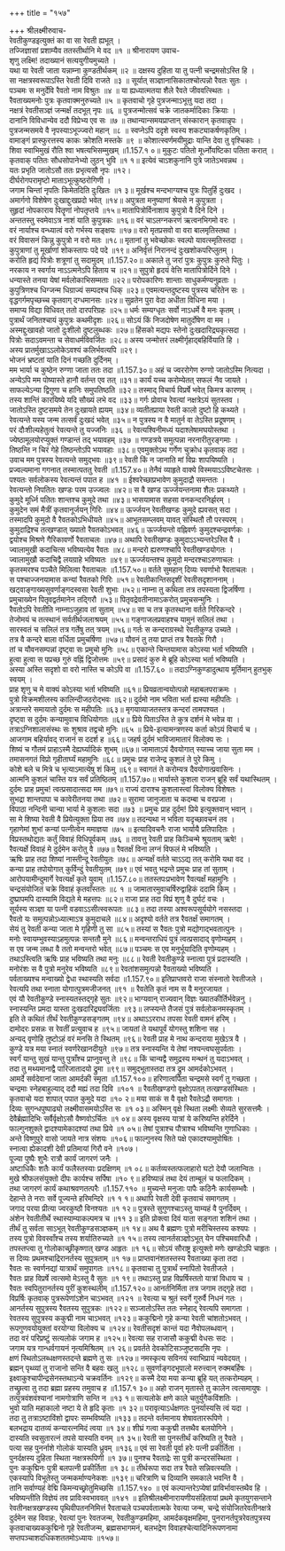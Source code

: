 +++
title = "१५७"

+++
श्रीलक्ष्मीरुवाच-  
रेवतीकुण्डइत्युक्तं का वा सा रेवती ह्यभूत् ।  
तज्जिज्ञासां प्रशाम्यैव ततस्तीर्थानि मे वद ॥१ ॥
श्रीनारायण उवाच-  
शृणु लक्ष्मि! तदाख्यानं सत्ययुगीयमुच्यते ।  
यथा या रेवती जाता यन्नाम्ना कुण्डतीर्थकम् ॥२ ॥
दक्षस्य दुहिता या तु पत्नी चन्द्रमसोऽस्ति हि ।  
सा नक्षत्रस्वरूपाऽस्ति रेवती दिवि राजते ॥३ ॥
सूर्यात् सञ्ज्ञानासिकातश्चोत्पन्नो रैवतः सुतः ।  
पञ्चमः स मनुर्देवि रैवतो नाम विश्रुतः ॥४ ॥
या ह्यध्यात्मतया शैले रैवते जीववत्स्थितः ।  
रैवताख्यमनोः पुत्रः कृतवाक्मनुरुच्यते ॥५ ॥
कृतवाचो गृहे पुत्रजन्माऽभूत्तु यदा तदा ।  
नक्षत्रं रेवतीसञ्ज्ञं जन्मर्क्षं तदभूत् नृपः ॥६ ॥
पुत्रजन्मोत्सवं चक्रे जातकर्मादिकाः क्रियाः ।  
दानानि विविधान्येव ददौ विप्रेभ्य एव सः ॥७ ॥
तथान्यान्समयप्राप्तान् संस्कारान् कृतवान्नृपः ।  
पुत्रजन्मसमये वै नृपस्याऽभूज्ज्वरो महान् ॥८ ॥
स्वप्नेऽपि ददृशे स्वस्य शकट्याकर्षणकृतिम् ।  
वामाङ्गं प्रास्फुरत्तस्य काकः क्रोशति मस्तके ॥९ ॥
कोशात्स्वर्णमयीमुद्राः यान्ति देवा तु वृश्चिकाः ।  
शिवा स्वाभिमुखं रौति श्वा भषत्यभिसम्मुखम् ॥1.157.१ ०॥
मुकुटः पतितो मूर्ध्नोयष्टिका पतिता करात् ।  
कृतवाक् पतितः सौधसोपानेभ्यो लुठन् भुवि ॥१ १॥
इत्येवं चाऽशकुनानि पुत्रे जातेऽभवन्नथ ।  
यतः प्रभृति जातोऽसौ ततः प्रभृत्यसौ नृपः ॥१२।  
दीर्घरोगपरामृष्टो माताऽभूत्कुष्ठरोगिणी ।  
जगाम चिन्तां नृपतिः किमेतदिति दुःखितः ॥१ ३॥
मूर्खश्च मन्दभाग्यश्च पुत्रः पितुर्हि दुःखद ।  
अमार्गगो विशेषेण दुःखाद्दुःखप्रदो भवेत् ॥१४॥
अपुत्रता मनुष्याणां श्रेयसे न कुपुत्रता ।  
सुहृदां नोपकाराय पितॄणां नोपतृप्तये ॥१५॥
मातापित्रोर्विनाशाय कुपुत्रो वै दिने दिने ।  
अन्ततस्तु स्वमेवाऽत्र नाशं याति कुपुत्रकः ॥१६॥
वरं चाऽलग्नकरणं ऋत्वनभिगमो वरः ।  
वरं नार्याश्च वन्ध्यात्वं वरो गर्भस्य सङ्क्षयः ॥१७॥
वरो मृतप्रसवो वा वरा बालमृतिस्तथा ।  
वरं विवासनं किन्नु कुपुत्रो न वरो मतः ॥१८॥
मृतानां तु भवेच्छोकः स्वल्पो यावत्स्मृतिस्तदा ।  
कुपुत्राणां तु मूर्खाणां शोकस्तापः पदे पदे ॥१९॥
अनिर्वृत्तं निरानन्दं दुःखशोकपरिप्लुतम् ।  
करोति हृद्यं पित्रोः शत्रूणां तु सदामुदम् ॥1.157.२०॥
अकाले तु जरां पुत्रः कुपुत्रः कुरुते पितुः ।  
नरकाय न स्वर्गाय नाऽऽत्मनेऽपि हिताय च ॥२१॥
सुपुत्रो हृदयं वेत्ति मातापित्रोर्दिने दिने ।  
धन्यास्ते तनया येषां मर्वलोकाभिसम्मताः ॥२२॥
परोपकारिणः शान्ताः साधुकर्मण्यनुव्रताः ।  
कुपुत्रिणश्च धिग्जन्म धिग्राज्यं सम्पदश्च धिक् ॥२३॥
एवमत्यन्तदुष्टस्य पुत्रस्य चरितेन सः ।  
वृद्धगर्गमपृच्छच्च कृतवाग् दग्धमानसः ॥२४॥
सुव्रतेन पुरा वेदा अधीता विधिना मया ।  
समाप्य विद्या विधिवत् ततो दारपरिग्रहः ॥२५॥
धर्मः सम्यग्धृतः सर्वो नाऽधर्मे वै मनः कृतम् ।  
पुत्रार्थं जनितश्चायं कुपुत्रः कथमीदृशः ॥२६॥
सोऽयं किं निजदोषेण मातुर्दोषेण वा मम ।  
अस्मद्दुःखावहो जातो दुःशीलो दुष्टलुब्धकः ॥२७॥
हिंसको मद्यपः स्तेनो दुःखदारिद्र्यकृत्सदा ।  
पित्रोः सदाऽवमन्ता च सेवाधर्मविवर्जितः ॥२८॥
अस्य जन्मोत्तरं लक्ष्मीर्गृहाद्बहिर्वियाति हि ।  
अस्य प्रातर्मुखाऽऽलोकेऽवश्यं कलिर्भवत्यपि ॥२९।  
भोजनं भ्रष्टतां याति दिनं गच्छति दुर्दिनम् ।  
मम भार्या च कुष्ठेन रुग्णा जाता ततः तदा ॥1.157.३०॥
अहं च ज्वररोगेण रुग्णो जातोऽस्मि नित्यदा ।  
अन्येऽपि मम पोष्यास्ते हानौ वर्तन्त एव तत् ॥३१॥
कार्यं यच्च करोम्येतत् सफलं नैव जायते ।  
साफल्येऽन्या द्विगुणा च हानिः समुपतिष्ठति ॥३२॥
तस्माद् विचार्य विप्रर्षे भवेत् किमत्र कारणम् ।  
तस्य शान्तिं कारयिष्ये यदि सौख्यं लभे वद ॥३३॥
गर्गः प्रोवाच रेवत्यां नक्षत्रेऽयं सुतस्तव ।  
जातोऽस्ति दुष्टसमये तेन दुःखायते ह्ययम् ॥३४॥
व्यतीतप्राया रेवती कालो दुष्टो हि कथ्यते ।  
रेवत्यन्ते यस्य जन्म तत्सर्वं दुःखदं भवेत् ॥३५॥
न पुत्रस्य न वै मातुर्न वा तेऽस्ति प्रदूषणम् ।  
परं दौःशील्यहेतुत्वं रेवत्यन्ते तु यज्जनिः ॥३६ ॥
रेवत्यश्विनीमध्यं यदाश्लेषामघयोस्तथा ।  
ज्येष्ठामूलयोरप्युक्तं गण्डान्तं तद् भयावहम् ॥३७ ॥
गण्डत्रये समुत्पन्ना नरनारीतुरङ्गमाः ।  
तिष्ठन्ति न चिरं गेहे तिष्ठन्तोऽपि भयावहाः ॥३८॥
एवमुक्तोऽथ गर्गेण चुक्रोध कृतवाक् तदा ।  
उवाच मम पुत्रस्य रेवत्यन्ते समुद्भवः ॥३९॥
रेवती किं न जानाति मां विप्रः शापयिष्यति ।  
प्रज्वल्यमाना गगनात् तस्मात्पततु रेवती ॥1.157.४०॥
तेनैवं व्याहृते वाक्ये विस्मयाऽऽविष्टचेतसः ।  
पश्यतः सर्वलोकस्य रेवत्यन्तं पपात ह ॥४१ ॥
ईश्वरेच्छाप्रभावेण कुमुदाद्रौ समन्ततः ।  
रेवत्यन्तो निपतितः खण्डः परम उज्ज्वलः ॥४२॥
स वै खण्ड ऊर्ज्जयन्तनामा शैलः प्रकथ्यते ।  
कुमुदे मूर्ध्नि पतितः शान्तश्च कुमुदे तथा ॥४३॥
भासयामास सहसा वनकन्दरनिर्झरम् ।  
कुमुदेन समं मैत्रीं कृतवानूर्जयन् गिरिः ॥४४॥
ऊर्ज्जयन् रेवतीखण्डः कुमुदे ह्यवसत् सदा ।  
तस्मादपि कुमुदो वै रैवतकोऽभिधीयते ॥४५॥
आभूतसम्प्लवम् यावत् संस्थितौ तौ परस्परम् ।  
कुमुदाद्रिश्च तत्खण्डात् ख्यातो रैवतकोऽभवत् ॥४६॥
ऊर्ज्जयन्तो वह्निवर्णः कुमुदश्चन्द्रवर्णकः ।  
द्वयोश्च मिश्रणे गैरिकावर्णो रैवताचलः ॥४७॥
अथापि रेवतीखण्डः कुमुदाऽऽभ्यन्तरेऽस्ति वै ।  
ज्वालामुखी कदाचित्स भविष्यत्येव रैवतः ॥४८॥
मन्दरो ह्यरुणश्चापि रेवतीखण्डयोगतः ।  
ज्वालामुखौ कदाचिद्वै लयग्राहे भविष्यतः ॥४९॥
ऊर्ज्जयन्तश्च कुमुदो मन्दरश्चाऽरुणाचलः ।  
कृतस्मरश्च पञ्चैते मिलित्वा रैवताचलः ॥1.157.५०॥
वर्तते सुमहान् दिव्यः स्वर्णाभो रैवताचलः ।  
स पश्चाज्जनयामास कन्यां रैवतको गिरिः ॥५१॥
रेवतीकान्तिसदृशीं रेवतीसदृशाननाम् ।  
खट्वाङ्गाख्यसुवर्णाङ्गदस्वसा रेवती शुभाः ॥५२॥
नाम्ना तु कथिता तत्र तपस्यता द्विजर्षिणा ।  
प्रमुचाख्येन पितृवद्वर्तमानेन तद्गिरौ ॥५३॥
पितृवद्रेवतीनामाऽकरोत् प्रमुचसन्मुनिः ।  
रैवतोऽपि रेवतीति नाम्नाऽजुहाव तां सुताम् ॥५४॥
सा च तत्र कृतस्थाना वर्तते गिरिकन्दरे ।  
तेजोमयं च तत्स्थानं सर्वतीर्थजलाश्रयम् ॥५५॥
गङ्गाजलप्रवाहश्च यामुनं सलिलं तथा ।  
सारस्वतं च सलिलं तत्र गर्तेषु तत् त्रयम् ॥५६॥
गर्तः स कन्दराग्रस्थो रेवतीकुण्ड उच्यते ।  
तत्र वै कन्दरे बाला वर्धिता प्रमुचर्षिणा ॥५७॥
यौवनं तु तया प्राप्तं तत्र रैवतके गिरौ ।  
तां च यौवनसम्पन्नां दृष्ट्वा सः प्रमुचो मुनिः ॥५८॥
एकान्ते चिन्तयामास कोऽस्या भर्ता भविष्यति ।  
हुत्वा हुत्वा स पप्रच्छ गुरुं वह्निं द्विजोत्तमः ॥५९॥
प्रसादं कुरु मे ब्रूहि कोऽस्या भर्ता भविष्यति ।  
अस्या अस्ति सदृशो वा वरो नास्ति च कोऽपि वा ॥1.157.६० ॥
तदाऽग्निकुण्डादुत्थाय मूर्तिमान् हुतभुक् स्वयम् ।  
प्राह शृणु च मे वाक्यं कोऽस्या भर्ता भविष्यति ॥६१॥
प्रियव्रतान्वयोत्पन्नो महाबलपराक्रमः ।  
पुत्रो विक्रमशीलस्य कालिन्दीजठरोद्भवः ॥६२॥
दुर्दमो नाम भविता भर्ता ह्यस्या महीपतिः ।  
अत्रान्तरे समायातो दुर्दमः स महीपतिः ॥६३॥
मृगयाव्याजतस्तत्र कन्दरां तामपश्यत ।  
दृष्ट्वा स दुर्दमः कन्यामुवाच विधियोगतः ॥६४॥
प्रिये पिताऽस्ति ते कुत्र दर्शनं मे भवेन्न वा ।  
तत्राऽग्निशालासंस्थः सः शुश्राव तद्वचो मुनिः ॥६५ ॥
प्रिये-इत्यामन्त्रणस्य कर्ता कोऽयं विचार्य च ।  
आजगाम बहिर्यावद् राजानं स ददर्श ह ॥६६॥
जहर्ष दुर्दमं भाविजामातारं विलोक्य सः ।  
शिष्यं च गौतमं प्राहाऽस्मै देह्यर्घ्यादिकं शुभम् ॥६७॥
जामाताऽयं दैवयोगात् स्याच्च जाया सुता मम ।  
तमासनगतं विप्रो गृहीतार्घ्यं महामुनिः ॥६८॥
प्रमुचः प्राह राजेन्द्र कुशलं ते पुरे किमु ।  
कोशे बले च मित्रे च भृत्याऽमात्येषु शं किमु ॥६९॥
स्वागतं ते करोम्यत्र दैवयोगात्प्रवासिनः ।  
आत्मनि कुशलं चास्ति यत्र सर्वं प्रतिष्ठितम् ॥1.157.७०॥
भार्यास्ते कुशला राजन् ब्रूहि सर्वं यथास्थितम् ।  
दुर्दमः प्राह प्रमुच! त्वत्प्रसादात्सदा मम ॥७१॥
राज्यं दाराश्च कुशलास्त्वां विलोक्य विशेषतः ।  
सुभद्रा शान्तपापा च कावेरीतनया तथा ॥७२॥
सुरामा जानुजाता च कदम्बा च वरप्रजा ।  
विपाठा नन्दिनी चान्या भार्या मे कुशलाः सदा ॥७३ ॥
प्रमुचः प्राह दुर्दम! प्रिये इत्युक्तवान् भवान् ।  
सा मे शिष्या रेवती वै प्रियेत्युक्ता प्रिया तव ॥७४॥
तदन्यथा न भविता यदृच्छावचनं तव ।  
गृहाणेमां शुभां कन्यां पत्नीत्वेन ममाज्ञया ॥७५ ॥
इत्यादिवचनैः राजा भार्यायै प्रतिपादितः ।  
विप्रस्तथोद्यतः कर्तुं विवाहं विधिपूर्वकम् ॥७६ ॥
तावत्तु रेवती प्राह किञ्चिन्मे श्रूयताम् ऋषे! ।  
रैवत्यर्क्षे विवाहं मे दुर्दमेन करोतु वै ॥७७॥
रैवतर्क्षं विना लग्नं विफलं मे भविष्यति ।  
ऋषिः प्राह तदा शिष्यां नास्तीन्दू रेवतीयुतः ॥७८॥
अन्यर्क्षं वर्तते चाऽऽद्य तत् करोमि यथा वद ।  
कन्या प्राह तपोयोगात् कुर्विन्दुं रेवतीयुतम् ॥७९॥
एवं भवतु भद्रन्ते प्रमुचः प्राह तां सुताम् ।  
आरोपयामीन्दुमार्गे रेवत्यर्क्षं कृते युवाम् ॥1.157.८०॥
ततस्तपःप्रभावेण रैवत्यर्क्षं महामुनिः ।  
चन्द्रसंयोजितं चक्रे विवाहं कृतवाँस्ततः ॥८ १ ॥
जामातारमुवाचर्षिरुद्वाहिकं ददामि किम् ।  
दुष्प्रापमपि दास्यामि विद्यते मे महत्तपः ॥८२॥
राजा प्राह तदा विप्रं शृणु वै दुर्घटं वचः ।  
सूर्यस्य सञ्ज्ञा या पत्नी वडवाऽऽसीत्स्वरूपतः ॥८३॥
तदा तस्या अश्वरूपसूर्ययोगे नसस्तदा ।  
रैवतो यः समुत्पन्नोऽध्यात्माऽत्र कुमुदाचले ॥८४॥
अदृश्यो वर्तते तत्र रैवतर्क्षं समागतम् ।  
सेयं तु रेवती कन्या जाता मे गृहिणी तु सा ॥८५॥
तस्यां स रैवतः पुत्रो मद्योगाद्भवतात्पुनः ।  
मनोः स्वायम्भुवस्याऽहमुत्पन्नः सन्ततौ मुने ॥८६॥
मन्वन्तराधिपं पुत्रं त्वत्प्रसादाद् वृणोम्यहम् ।  
स एव जन्म लब्धा वै ततो मन्वन्तरो भवेत् ॥८७॥
पञ्चमः स एव मनुर्भूयादिति वृणोम्यहम् ।  
तथाऽस्त्विति ऋषिः प्राह भविष्यति तथा मनुः ॥८८॥
रेवती रेवतीकुण्डे स्नात्वा पुत्रं प्रदास्यति ।  
मनोरंशः स वै पुत्रो मनुरेव भविष्यति ॥८९॥
रेवतांशसमुत्पन्नो रैवताख्यो भविष्यति ।  
पर्वताख्यश्च मन्वाख्यो द्वेधा स्थास्यति सर्वदा ॥1.157.९०॥
इतिप्राप्तवरो राजा संस्नातो रेवतीजले ।  
रेवत्यपि तथा स्नाता योगात्पुत्रमजीजनत् ॥९१ ॥
रैवतेति कृतं नाम स वै मनुरजायत ।  
एवं यौ रेवतीकुण्डे स्नास्यतस्तद्गृहे सुतः ॥९२॥
भाग्यवान् राज्यवान् विज्ञः ख्यातकीर्तिर्भवेन्ननु ।  
स्नास्यन्ति प्रमदा यास्ता दुःखदारिद्र्यवर्जिताः ॥९३॥
लप्स्यन्ते तैजसं पुत्रं सर्वलोकनमस्कृतम् ।  
इति ते कथितं तीर्थं रेवतीकुण्डसङ्गतम् ॥९४॥
अथाऽऽरराध तपसा रेवती वामनं हरिम् ।  
दामोदरः प्रसन्नः स रेवतीं प्रत्युवाच ह ॥९५॥
जायतां ते यथापूर्वं योगस्तु शशिना सह ।  
अन्यद् वृणोहि तुष्टोऽहं वरं मनसि ते स्थितम् ॥९६॥
रेवती प्राह मे नाथ कन्दराया मुखेऽत्र वै ।  
कुण्डे यत्र मया स्नातं स्वर्णरेखानदीयुते ॥९७॥
तत्र स्नास्यन्ति ये तेषां नश्यन्त्वघसुपर्वताः ।  
स्वर्गं यान्तु सुखं यान्तु पुत्राँश्च प्राप्नुवन्तु ते ॥९८॥
किं चान्यद्वै समुद्रस्य मन्थनं तु यदाऽभवत् ।  
तदा तु मथ्यमानाद्वै पारिजातादयो द्रुमा ॥९९॥
समुद्भूतास्तदा तत्र द्रुम आमर्दकोऽभवत् ।  
आमर्दे सर्वदेवानां जाता आमर्दकी स्मृता ॥1.157.१००॥
हरिणात्वर्पिता चन्द्रमसे स्वर्गं तु गच्छता ।  
चन्द्रमाः स्नेहबाहुल्याद् ददौ मह्यं तदा दिवि ॥१०१ ॥
रैवतीखण्डगो वृक्षोऽपतत् तत्खण्डसंस्थितः ।  
कृतवाचो यदा शापात् पपात कुमुदे यदा ॥१० २॥
मया साकं स वै वृक्षो रैवतेऽद्रौ समागतः ।  
दिव्यः सुगन्धपुष्पाढ्यो लक्ष्मीवासमयोऽस्ति सः ॥१ ०३॥
अस्मिन् वृक्षे स्थिता लक्ष्मीः सेव्यते सुरसत्तमैः ।  
देवैर्ब्रह्मादिभिः सर्वैर्वृक्षोऽसौ वैष्णवोऽर्चितः ॥१ ०४॥
अस्य वृक्षस्य यात्रां ये करिष्यन्ति हरेर्दिने ।  
फाल्गुनशुक्ले द्वादश्यामेकादश्यां तथा प्रिये ॥१ ०५॥
तेषां पुत्राश्च पौत्राश्च भविष्यन्ति गुणाधिकाः ।  
अन्ते विष्णुपुरे वासो जायते नात्र संशयः ॥१०६॥
फाल्गुनस्य सिते पक्षे एकादश्यामुपोषितः ।  
स्नात्वा ह्येकादशी देवी प्रतिमायां गिरौ वने ॥१०७।  
पूज्या पुष्पैः शुभैः रात्रौ कार्यं जागरणं जनैः ।  
अष्टाधिकैः शतैः कार्यं फलैस्तस्याः प्रदक्षिणम् ॥१ ०८॥
कर्तव्यस्तत्फलाहारो घटो देयौ जलान्वितः ।  
मुखे श्रीफलसंयुक्तो दीपः कार्यश्च सर्पिषा ॥१० ९॥
हविष्यान्नं तथा देयं ताम्बूलं च फलादिकम् ।  
तथा जागरणं कार्यं कथाश्रवणतत्परैः ॥1.157.११० ॥
मुच्यन्ते मनुजाः पापैः कठिनैः कार्यसम्भवैः ।  
देहान्ते ते नराः सर्वे पूज्यन्ते हरिमन्दिरे ॥१ १ १॥
अथापि रेवती देवी कृतवाचं समागतम् ।  
जगाद परया प्रीत्या ज्वरकुष्ठौ विनश्यतः ॥१ १२॥
पुत्रस्ते सुगुणश्चाऽस्तु याम्यहं वै पुनर्दिवम् ।  
अंशेन रेवतीतीर्थे स्थास्याम्याकल्पमत्र च ॥११ ३॥
इति प्रोक्त्वा दिवं याता सङ्गता शशिनं तथा ।  
तीर्थं तु सर्वता साऽभूत् रेवतीकुण्डसञ्ज्ञकम् ॥१ १४॥
अथ वै ब्रह्मणः पुत्रो मरीचिस्तस्य कश्यपः ।  
तस्य पुत्रो विवस्वाँश्च तस्य शर्यातिरुच्यते ॥१ १५॥
तस्य त्वानर्तसञ्ज्ञोऽभूत् येन पश्चिमवारिधौ ।  
तपस्तप्त्वा तु गोलोकाच्छ्रीकृष्णात् खण्ड आहृतः ॥१ १६॥
सोऽयं सौराष्ट्र इत्युक्तो मणेः खण्डोऽपि चाहृतः ।  
स दिव्यः प्रथमश्चाद्रिरानर्तस्य सुपुत्रताम् ॥१ १७॥
प्राप्तवानंशतस्तस्य रैवताख्या कृता तदा ।  
रैवतः सः स्वर्णनद्यां यात्रार्थं समुपागतः ॥११८॥
कृतवाचा तु पुत्रार्थं स्नापितो रेवतीजले ।  
रैवतः प्राह विप्रर्षे त्वत्समो मेऽस्तु वै सुतः ॥१ १९॥
तथाऽस्तु प्राह विप्रर्षिस्ततो यात्रां विधाय च ।  
रैवतः स्वपितुरानर्तस्य पुरीं कुशस्थलीम् ॥1.157.१२०॥
आनर्तनिर्मिता तत्र जगाम तद्गृहे तदा ।  
विप्रर्षिः कृतवाक् पुत्ररूपेणांऽशेन चाऽभवत् ॥१२१ ॥
रेवत्या च श्रुतं स्वर्गे गुरुर्वै निधनं गतः ।  
आनर्तस्य सुपुत्रस्य रैवतस्य सुपुत्रकः ॥१२२॥
सञ्जातोऽस्ति ततः स्नेहाद् रेवत्यपि समागता ।  
रेवतस्य सुपुत्रस्य ककुद्मी नाम चाऽभवत् ॥१२३॥
ककुद्मिनो गृहे कन्या रेवती चांशतोऽभवत् ।  
रूपगुणवयोयुक्तां वरयोग्या विलोक्य च ॥१२४॥
रेवतीसदृशं कान्तं यदा नैवोपलब्धवान् ।  
तदा वरं परिप्रष्टुं सत्यलोकं जगाम ह ॥१२५॥
रेवत्या सह राजासौ ककुद्मी वेधसः सदः ।  
जगाम यत्र गान्धर्वगायनं नृत्यमिश्रितम् ॥१ २६॥
प्रवर्तते देवकोटिसञ्जुष्टसदसि नृपः ।  
क्षणं स्थितोऽलब्धक्षणस्तदन्ते ब्रह्मणे तु सः ॥१२७॥
नमस्कृत्य सविनयं स्वाभिप्रायं न्यवेदयत् ।  
ब्रह्मन् पृथ्व्यां तु राजानो सन्ति वै बहवः खलु ॥१२८॥
सुवर्णाङ्गदभूपालो मरुत्त्वान् रुक्मबर्हिषः ।  
इक्ष्वाकुश्चापीन्द्रसेनस्तथाऽन्ये चक्रवर्तिनः ॥१२९॥
कस्मै देया मया कन्या ब्रूहि यत् तत्करोम्यहम् ।  
तच्छ्रुत्वा तु तदा ब्रह्मा प्रहस्य तमुवाच ह ॥1.157.१ ३०॥
अहो राजन् मृतास्ते तु कालेन त्वत्समायुषः ।  
तत्पुत्रवंशवंश्यानां नामगोत्राणि सन्ति न ॥१३ १॥
सत्यलोके क्षणे काले चतुर्युगैकविंशतिः ।  
भुवो याति महाकालो नष्टा ये ते हृदि कृताः ॥१ ३२॥
परावृत्याऽर्धक्षणतः पुनर्यास्यसि त्वं यदा ।  
तदा तु तत्राऽष्टाविंशो द्वापरः सम्भविष्यति ॥१३३॥
तदन्ते वर्तमानाय शेषावताररूपिणे ।  
बलभद्राय दातव्यं कन्यारत्नमिदं त्वया ॥१ ३४॥
शीघ्रं गत्वा ककुद्मी तत्तथैव बलयोगिने ।  
दास्यति स्वसुतारत्नं तपसे यास्यति वनम् ॥१ ३५॥
रेवती सा पुनस्तीर्थं करिष्यति तु रैवते ।  
पत्या सह पुनर्नाशे गोलोकं यास्यति ध्रुवम् ॥१३६॥
एवं सा रेवती पूर्वा हरेः पत्नी प्रकीर्तिता ।  
पुनर्दक्षस्य दुहिता स्थिता नक्षत्ररूपिणी ॥१ ३७॥
पुनश्च रैवताद्रेः सा पुत्री कन्दरसंस्थिता ।  
पुनः ककुद्मिनः पुत्री बलपत्नी प्रकीर्तिता ॥१ ३८॥
तीर्थरूपा सदा तत्र रैवते सन्निवत्स्यति ।  
एकस्यापि विभूतेस्तु जन्मकर्माण्यनेकशः ॥१३९॥
चरित्राणि च दिव्यानि समकाले भवन्ति वै ।  
तानि सर्वाण्यहं वेद्मि किमन्यच्छ्रोतुमिच्छसि ॥1.157.१४० ॥
एवं कल्पान्तरेऽप्येषां प्राविर्भावास्तथैव हि ।  
भविष्यन्तीति विज्ञेयं तव प्राविःस्वभाववत् ॥१४१ ॥
इतिश्रीलक्ष्मीनारायणीयसंहितायां प्रथमे कृतयुगसन्ताने रेवतीनक्षत्रखण्डस्य पृथिवीपतननिमित्तं रैवताचले पञ्चपर्वतात्मके रेवत्या जन्म, चन्द्रे संयोजितरेवतीनक्षत्रे दुर्दमेन सह विवाहः, रेवत्यां पुनः रेवतजन्म, रेवतीकुण्डमहिमा, आमर्दकवृक्षमहिमा, पुनरानर्तपुत्ररेवतपुत्रस्य कृतवाचाख्यककुद्मिनो गृहे रेवतीजन्म, ब्रह्मसभागमनं, बलभद्रेण विवाहश्चेत्यादिनिरूपणनामा सप्तपञ्चाशदधिकशततमोऽध्यायः ॥१५७॥
    
